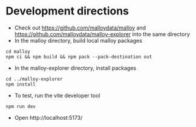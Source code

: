 # Development directions

- Check out https://github.com/malloydata/malloy and https://github.com/malloydata/malloy-explorer into the same directory
- In the malloy directory, build local malloy packages

```
cd malloy
npm ci && npm build && npm pack --pack-destination out
```

- In the malloy-explorer directory, install packages

```
cd ../malloy-explorer
npm install
```

- To test, run the vite developer tool

```
npm run dev
```

- Open http://localhost:5173/

